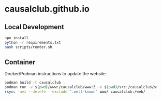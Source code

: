 # causalclub.github.io

## Local Development

```bash
npm install
python -r requirements.txt
bash scripts/render.sh
```

## Container

Docker/Podman instructions to update the website:

```bash
podman build -t causalclub .
podman run -v $(pwd)/www:/causalclub/www:Z -v $(pwd)/src:/causalclub/src:Z causalclub
rsync -avz --delete --exclude ".well-known" www/ causalclub:/web/
```
